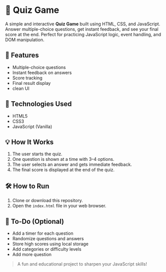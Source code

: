 # 🧠 Quiz Game

A simple and interactive **Quiz Game** built using HTML, CSS, and JavaScript. Answer multiple-choice questions, get instant feedback, and see your final score at the end. Perfect for practicing JavaScript logic, event handling, and DOM manipulation.

## 🎯 Features

- Multiple-choice questions
- Instant feedback on answers
- Score tracking
- Final result display
- clean UI

## 🚀 Technologies Used

- HTML5
- CSS3
- JavaScript (Vanilla)



## 💡 How It Works

1. The user starts the quiz.
2. One question is shown at a time with 3–4 options.
3. The user selects an answer and gets immediate feedback.
4. The final score is displayed at the end of the quiz.

## 🛠 How to Run

1. Clone or download this repository.
2. Open the `index.html` file in your web browser.

## 📌 To-Do (Optional)

- Add a timer for each question
- Randomize questions and answers
- Store high scores using local storage
- Add categories or difficulty levels
- Add more question


> A fun and educational project to sharpen your JavaScript skills!
